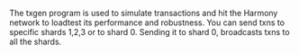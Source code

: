 The txgen program is used to simulate transactions and hit the Harmony network to loadtest its performance and robustness.
You can send txns to specific shards 1,2,3 or to shard 0. Sending it to shard 0, broadcasts txns to all the shards.
